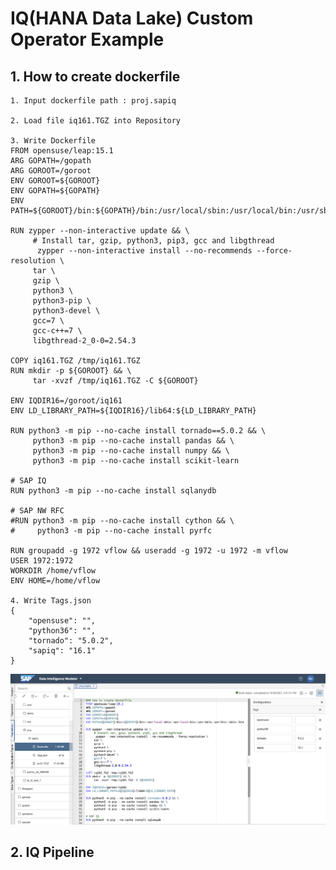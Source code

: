 # IQ(HANA Data Lake) Custom Operator Example

## 1. How to create dockerfile
    
    1. Input dockerfile path : proj.sapiq
    
    2. Load file iq161.TGZ into Repository
    
    3. Write Dockerfile
    FROM opensuse/leap:15.1
    ARG GOPATH=/gopath
    ARG GOROOT=/goroot
    ENV GOROOT=${GOROOT}
    ENV GOPATH=${GOPATH}
    ENV PATH=${GOROOT}/bin:${GOPATH}/bin:/usr/local/sbin:/usr/local/bin:/usr/sbin:/usr/bin:/sbin:/bin

    RUN zypper --non-interactive update && \
         # Install tar, gzip, python3, pip3, gcc and libgthread
          zypper --non-interactive install --no-recommends --force-resolution \
         tar \
         gzip \
         python3 \
         python3-pip \
         python3-devel \
         gcc=7 \
         gcc-c++=7 \
         libgthread-2_0-0=2.54.3

    COPY iq161.TGZ /tmp/iq161.TGZ
    RUN mkdir -p ${GOROOT} && \
         tar -xvzf /tmp/iq161.TGZ -C ${GOROOT}

    ENV IQDIR16=/goroot/iq161
    ENV LD_LIBRARY_PATH=${IQDIR16}/lib64:${LD_LIBRARY_PATH}

    RUN python3 -m pip --no-cache install tornado==5.0.2 && \
         python3 -m pip --no-cache install pandas && \
         python3 -m pip --no-cache install numpy && \
         python3 -m pip --no-cache install scikit-learn

    # SAP IQ
    RUN python3 -m pip --no-cache install sqlanydb

    # SAP NW RFC
    #RUN python3 -m pip --no-cache install cython && \
    #     python3 -m pip --no-cache install pyrfc

    RUN groupadd -g 1972 vflow && useradd -g 1972 -u 1972 -m vflow
    USER 1972:1972
    WORKDIR /home/vflow
    ENV HOME=/home/vflow
    
    4. Write Tags.json
    {
        "opensuse": "",
        "python36": "",
        "tornado": "5.0.2",
        "sapiq": "16.1"
    }
![](/Custom/IQ/Images/dockerfile.png)<br>

## 2. IQ Pipeline

